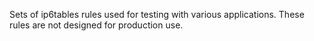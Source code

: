 Sets of ip6tables rules used for testing with various applications. These rules are not designed for production use.